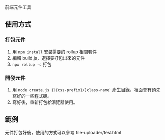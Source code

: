 前端元件工具

## 使用方式

### 打包元件

1. 用 `npm install` 安裝需要的 rollup 相關套件
2. 編輯 build.js，選擇要打包出來的元件
3. `npx rollup -c` 打包

### 開發元件

1. 用 `node create.js {[{css-prefix}/]class-name}` 產生目錄，裡面會有預先寫好的一些程式碼。
2. 寫好後，重新打包給瀏覽器使用。

## 範例

元件打包好後，使用的方式可以參考 file-uploader/test.html
